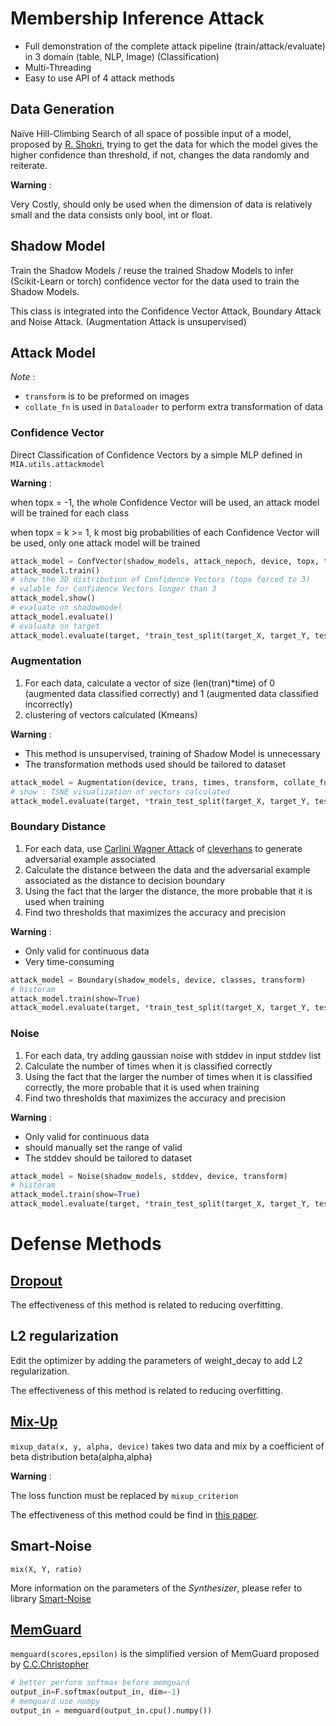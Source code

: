 # Membership Inference Attack

- Full demonstration of the complete attack pipeline (train/attack/evaluate) in 3 domain (table, NLP, Image) (Classification)
- Multi-Threading
- Easy to use API of 4 attack methods

## Data Generation

Naïve Hill-Climbing Search of all space of possible input of a model, proposed by [R. Shokri](https://arxiv.org/abs/1610.05820), trying to get the data for which the model gives the higher confidence than threshold, if not, changes the data randomly and reiterate.

**Warning** :

Very Costly, should only be used when the dimension of data is relatively small and the data consists only bool, int or float.

## Shadow Model

Train the Shadow Models / reuse the trained Shadow Models to infer (Scikit-Learn or torch) confidence vector for the data used to train the Shadow Models.

This class is integrated into the Confidence Vector Attack, Boundary Attack and Noise Attack. (Augmentation Attack is unsupervised)

## Attack Model

*Note* :

- `transform` is to be preformed on images
- `collate_fn` is used in `Dataloader` to perform extra transformation of data

### Confidence Vector

Direct Classification of Confidence Vectors by a simple MLP defined in `MIA.utils.attackmodel`

**Warning** :

when topx = -1, the whole Confidence Vector will be used, an attack model will be trained for each class

when topx = k >= 1, k most big probabilities of each Confidence Vector will be used, only one attack model will be
trained

```python
attack_model = ConfVector(shadow_models, attack_nepoch, device, topx, transform)
attack_model.train()
# show the 3D distribution of Confidence Vectors (topx forced to 3)
# valable for Confidence Vectors longer than 3
attack_model.show()
# evaluate on shadowmodel
attack_model.evaluate()
# evaluate on target
attack_model.evaluate(target, *train_test_split(target_X, target_Y, test_size=0.5, random_state=42))

```

### Augmentation

1. For each data, calculate a vector of size (len(tran)*time) of 0 (augmented data classified correctly) and 1 (augmented data classified incorrectly)
2. clustering of vectors calculated (Kmeans)

**Warning** :

- This method is unsupervised, training of Shadow Model is unnecessary
- The transformation methods used should be tailored to dataset

```python
attack_model = Augmentation(device, trans, times, transform, collate_fn, batch_size)
# show : TSNE visualization of vectors calculated
attack_model.evaluate(target, *train_test_split(target_X, target_Y, test_size=0.5, random_state=42), show=True)
```

### Boundary Distance

1. For each data, use [Carlini Wagner Attack](https://arxiv.org/abs/1608.04644) of [cleverhans](https://github.com/cleverhans-lab/cleverhans/blob/master/cleverhans/torch/attacks/carlini_wagner_l2.py)
   to generate adversarial example associated
2. Calculate the distance between the data and the adversarial example associated as the distance to decision boundary
3. Using the fact that the larger the distance, the more probable that it is used when training
4. Find two thresholds that maximizes the accuracy and precision

**Warning** :

- Only valid for continuous data
- Very time-consuming

```python
attack_model = Boundary(shadow_models, device, classes, transform)
# historam
attack_model.train(show=True)
attack_model.evaluate(target, *train_test_split(target_X, target_Y, test_size=0.5, random_state=42))
```

### Noise

1. For each data, try adding gaussian noise with stddev in input stddev list
2. Calculate the number of times when it is classified correctly
3. Using the fact that the larger the number of times when it is classified correctly, the more probable that it is used
   when training
4. Find two thresholds that maximizes the accuracy and precision

**Warning** :

- Only valid for continuous data
- should manually set the range of valid
- The stddev should be tailored to dataset

```python
attack_model = Noise(shadow_models, stddev, device, transform)
# historam
attack_model.train(show=True)
attack_model.evaluate(target, *train_test_split(target_X, target_Y, test_size=0.5, random_state=42))
```

# Defense Methods

## [Dropout](https://www.cs.toronto.edu/~rsalakhu/papers/srivastava14a.pdf)

The effectiveness of this method is related to reducing overfitting.

## L2 regularization

Edit the optimizer by adding the parameters of weight_decay  to add L2 regularization.

The effectiveness of this method is related to reducing overfitting.

## [Mix-Up](https://doi.org/10.48550/arXiv.1710.09412)

`mixup_data(x, y, alpha, device)`  takes two data and mix by a coefficient of beta distribution beta(alpha,alpha)

**Warning** :

The loss function must be replaced by `mixup_criterion`

The effectiveness of this method could be find in [this paper](https://link.springer.com/chapter/10.1007/978-3-030-93206-0_3).

## Smart-Noise

`mix(X, Y, ratio)`

More information on the parameters of the _Synthesizer_, please refer to library [Smart-Noise](https://smartnoise.org)

## [MemGuard](https://doi.org/10.48550/arXiv.1909.10594)

`memguard(scores,epsilon)` is the simplified version of MemGuard proposed by [C.C.Christopher](https://github.com/cchoquette/membership-inference)

```python
# better perform softmax before memguard
output_in=F.softmax(output_in, dim=-1)
# memguard use numpy
output_in = memguard(output_in.cpu().numpy())
```
